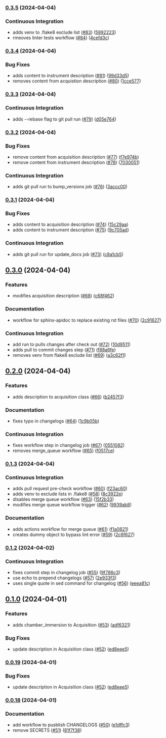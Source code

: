 ### [0.3.5](https://github.com/AllenNeuralDynamics/aind-data-schema-test/compare/v0.3.4...v0.3.5) (2024-04-04)


### Continuous Integration

* adds venv to .flake8 exclude list ([#83](https://github.com/AllenNeuralDynamics/aind-data-schema-test/issues/83)) ([5992223](https://github.com/AllenNeuralDynamics/aind-data-schema-test/commit/599222380185af4bd5913825ac614ae7059cfc20))
* rmeoves linter tests workflow ([#84](https://github.com/AllenNeuralDynamics/aind-data-schema-test/issues/84)) ([4cefd3c](https://github.com/AllenNeuralDynamics/aind-data-schema-test/commit/4cefd3c4003c0c5f4c1e7c49efa96a25f7022c08))


### [0.3.4](https://github.com/AllenNeuralDynamics/aind-data-schema-test/compare/v0.3.3...v0.3.4) (2024-04-04)


### Bug Fixes

* adds content to instrument description ([#81](https://github.com/AllenNeuralDynamics/aind-data-schema-test/issues/81)) ([99d33d5](https://github.com/AllenNeuralDynamics/aind-data-schema-test/commit/99d33d5a9fc7f6ec06f03d6ff01edf8b08a41fc5))
* removes content from acquistion description ([#80](https://github.com/AllenNeuralDynamics/aind-data-schema-test/issues/80)) ([1cce577](https://github.com/AllenNeuralDynamics/aind-data-schema-test/commit/1cce57731bc22bfebf2892db71b9ccf209776323))


### [0.3.3](https://github.com/AllenNeuralDynamics/aind-data-schema-test/compare/v0.3.2...v0.3.3) (2024-04-04)


### Continuous Integration

* adds --rebase flag to git pull run ([#79](https://github.com/AllenNeuralDynamics/aind-data-schema-test/issues/79)) ([d05e764](https://github.com/AllenNeuralDynamics/aind-data-schema-test/commit/d05e764f98056bec255a5bca14dca0fc5d467aea))


### [0.3.2](https://github.com/AllenNeuralDynamics/aind-data-schema-test/compare/v0.3.1...v0.3.2) (2024-04-04)


### Bug Fixes

*  remove content from acquisition description ([#77](https://github.com/AllenNeuralDynamics/aind-data-schema-test/issues/77)) ([f7e974b](https://github.com/AllenNeuralDynamics/aind-data-schema-test/commit/f7e974b437d9aeb52743a37d63ce1878ee9e37b2))
*  remove content from instrument description ([#78](https://github.com/AllenNeuralDynamics/aind-data-schema-test/issues/78)) ([7030051](https://github.com/AllenNeuralDynamics/aind-data-schema-test/commit/70300514edb25c26cf5586e3fc8dbd8192198413))


### Continuous Integration

* adds git pull run to bump_versions job ([#76](https://github.com/AllenNeuralDynamics/aind-data-schema-test/issues/76)) ([3accc00](https://github.com/AllenNeuralDynamics/aind-data-schema-test/commit/3accc00c65bfe2fec2a1175cb45834e2297a6f53))


### [0.3.1](https://github.com/AllenNeuralDynamics/aind-data-schema-test/compare/v0.3.0...v0.3.1) (2024-04-04)


### Bug Fixes

* adds content to acquisition description ([#74](https://github.com/AllenNeuralDynamics/aind-data-schema-test/issues/74)) ([15c29aa](https://github.com/AllenNeuralDynamics/aind-data-schema-test/commit/15c29aaac79fa1b7c6807b1d167829dd625969da))
* adds content to instrument description ([#75](https://github.com/AllenNeuralDynamics/aind-data-schema-test/issues/75)) ([9c705ad](https://github.com/AllenNeuralDynamics/aind-data-schema-test/commit/9c705ad99292e685efc9c04049fc1b6f1c580652))


### Continuous Integration

* adds git pull run for update_docs job ([#73](https://github.com/AllenNeuralDynamics/aind-data-schema-test/issues/73)) ([c8a1cb5](https://github.com/AllenNeuralDynamics/aind-data-schema-test/commit/c8a1cb51435b59f61fd720f0c139b432b748df96))


## [0.3.0](https://github.com/AllenNeuralDynamics/aind-data-schema-test/compare/v0.2.0...v0.3.0) (2024-04-04)


### Features

* modifies acquisition description ([#68](https://github.com/AllenNeuralDynamics/aind-data-schema-test/issues/68)) ([c68f462](https://github.com/AllenNeuralDynamics/aind-data-schema-test/commit/c68f462f9f307bba7bfe5d91a881fda51227ae72))


### Documentation

* workflow for sphinx-apidoc to replace existing rst files ([#70](https://github.com/AllenNeuralDynamics/aind-data-schema-test/issues/70)) ([2c91627](https://github.com/AllenNeuralDynamics/aind-data-schema-test/commit/2c916275c1866c61c45c0ef2db3470c30c10c0d4))


### Continuous Integration

* add run to pulls changes after check out ([#72](https://github.com/AllenNeuralDynamics/aind-data-schema-test/issues/72)) ([10d9511](https://github.com/AllenNeuralDynamics/aind-data-schema-test/commit/10d9511f6bbb5223b2377885bbbcfd52fbd64287))
* adds pull to commit changes step ([#71](https://github.com/AllenNeuralDynamics/aind-data-schema-test/issues/71)) ([f88a6fe](https://github.com/AllenNeuralDynamics/aind-data-schema-test/commit/f88a6fecae4f1406f1915167297e618ce7fc2a3f))
* removes venv from flake8 exclude list ([#69](https://github.com/AllenNeuralDynamics/aind-data-schema-test/issues/69)) ([a3c62f1](https://github.com/AllenNeuralDynamics/aind-data-schema-test/commit/a3c62f18677791e3eb30a4600eba651e8d8fdbd6))


## [0.2.0](https://github.com/AllenNeuralDynamics/aind-data-schema-test/compare/v0.1.3...v0.2.0) (2024-04-04)


### Features

* adds description to acquisition class ([#66](https://github.com/AllenNeuralDynamics/aind-data-schema-test/issues/66)) ([b2457f3](https://github.com/AllenNeuralDynamics/aind-data-schema-test/commit/b2457f333c520ab4fe2c237135d30ce34027434f))


### Documentation

* fixes typo in changelogs ([#64](https://github.com/AllenNeuralDynamics/aind-data-schema-test/issues/64)) ([1c9b05b](https://github.com/AllenNeuralDynamics/aind-data-schema-test/commit/1c9b05b88d48e1d358ef6dacc21b54bdae66c0df))


### Continuous Integration

* fixes workflow step in changelog job ([#67](https://github.com/AllenNeuralDynamics/aind-data-schema-test/issues/67)) ([0551082](https://github.com/AllenNeuralDynamics/aind-data-schema-test/commit/0551082cb5e222eaba05a2acef3c8290e7389ae3))
* removes merge_queue workflow ([#65](https://github.com/AllenNeuralDynamics/aind-data-schema-test/issues/65)) ([f0517ce](https://github.com/AllenNeuralDynamics/aind-data-schema-test/commit/f0517ce1f6755554fd7a4112417a08783e372e6c))


### [0.1.3](https://github.com/AllenNeuralDynamics/aind-data-schema-test/compare/v0.1.2...v0.1.3) (2024-04-04)


### Continuous Integration

* adds pull request pre-check workflow ([#60](https://github.com/AllenNeuralDynamics/aind-data-schema-test/issues/60)) ([f23ac60](https://github.com/AllenNeuralDynamics/aind-data-schema-test/commit/f23ac60cbbf11cdf16295feb6aeb52174ccc772e))
* adds venv to exclude lists in .flake8 ([#58](https://github.com/AllenNeuralDynamics/aind-data-schema-test/issues/58)) ([8c3922e](https://github.com/AllenNeuralDynamics/aind-data-schema-test/commit/8c3922eb5a80ddb9e055dec8791f41e15569f3f5))
* disables merge queue workflow ([#63](https://github.com/AllenNeuralDynamics/aind-data-schema-test/issues/63)) ([15f2b33](https://github.com/AllenNeuralDynamics/aind-data-schema-test/commit/15f2b33268811a61e5ac9904218309f59ed0297c))
* modifies merge queue workflow trigger ([#62](https://github.com/AllenNeuralDynamics/aind-data-schema-test/issues/62)) ([9939ab8](https://github.com/AllenNeuralDynamics/aind-data-schema-test/commit/9939ab8fb129b2052aae2d27dde4a476368941f8))


### Documentation

* adds actions workflow for merge queue ([#61](https://github.com/AllenNeuralDynamics/aind-data-schema-test/issues/61)) ([f1a0821](https://github.com/AllenNeuralDynamics/aind-data-schema-test/commit/f1a0821fb31ea36d1194f74c448878ad0ae47e4d))
* creates dummy object to bypass lint error ([#59](https://github.com/AllenNeuralDynamics/aind-data-schema-test/issues/59)) ([2c6f627](https://github.com/AllenNeuralDynamics/aind-data-schema-test/commit/2c6f6278474084a8ca1c99b81351783eb388b8d2))


### [0.1.2](https://github.com/AllenNeuralDynamics/aind-data-schema-test/compare/v0.1.1...v0.1.2) (2024-04-02)


### Continuous Integration

* fixes commit step in changelog job ([#55](https://github.com/AllenNeuralDynamics/aind-data-schema-test/issues/55)) ([9f786c3](https://github.com/AllenNeuralDynamics/aind-data-schema-test/commit/9f786c326f228fbeb3d6cef854764a539eeba9a2))
* use echo to prepend changelogs ([#57](https://github.com/AllenNeuralDynamics/aind-data-schema-test/issues/57)) ([2e933f3](https://github.com/AllenNeuralDynamics/aind-data-schema-test/commit/2e933f3beaf2c16c3b599fd32e040584b739fe9f))
* uses single quote in sed command for changelog ([#56](https://github.com/AllenNeuralDynamics/aind-data-schema-test/issues/56)) ([eeea81c](https://github.com/AllenNeuralDynamics/aind-data-schema-test/commit/eeea81ccf0e84719ff6913af47c70a601da3afff))


## [0.1.0](https://github.com/AllenNeuralDynamics/aind-data-schema-test/compare/v0.0.18...v0.1.0) (2024-04-01)


### Features

* adds chamber_immersion to Acquisition ([#53](https://github.com/AllenNeuralDynamics/aind-data-schema-test/issues/53)) ([adf6321](https://github.com/AllenNeuralDynamics/aind-data-schema-test/commit/adf6321e20d2e2445219503a32bfc4f1053493db))


### Bug Fixes

* update description in Acquisition class ([#52](https://github.com/AllenNeuralDynamics/aind-data-schema-test/issues/52)) ([ed8eee5](https://github.com/AllenNeuralDynamics/aind-data-schema-test/commit/ed8eee5a07898b0ed7e5b3a6b0d521cf49ace113))

### [0.0.19](https://github.com/AllenNeuralDynamics/aind-data-schema-test/compare/v0.0.18...v0.0.19) (2024-04-01)


### Bug Fixes

* update description in Acquisition class ([#52](https://github.com/AllenNeuralDynamics/aind-data-schema-test/issues/52)) ([ed8eee5](https://github.com/AllenNeuralDynamics/aind-data-schema-test/commit/ed8eee5a07898b0ed7e5b3a6b0d521cf49ace113))

### [0.0.18](https://github.com/AllenNeuralDynamics/aind-data-schema-test/compare/v0.0.17...v0.0.18) (2024-04-01)


### Documentation

* add workflow to pusblish CHANGELOGS ([#50](https://github.com/AllenNeuralDynamics/aind-data-schema-test/issues/50)) ([e1dffc3](https://github.com/AllenNeuralDynamics/aind-data-schema-test/commit/e1dffc3f14bc616d8d978a4f993962763d7cbc35))
* remove SECRETS ([#51](https://github.com/AllenNeuralDynamics/aind-data-schema-test/issues/51)) ([81f7f38](https://github.com/AllenNeuralDynamics/aind-data-schema-test/commit/81f7f38a6f4c79dd7e970992e3e90921659c9261))
